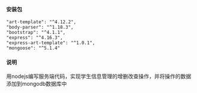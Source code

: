 #### 安装包
    "art-template": "^4.12.2",
    "body-parser": "^1.18.3",
    "bootstrap": "^4.1.1",
    "express": "^4.16.3",
    "express-art-template": "^1.0.1",
    "mongoose": "^5.1.4"
#### 说明
用nodejs编写服务端代码，实现学生信息管理的增删改查操作，并将操作的数据添加到mongodb数据库中